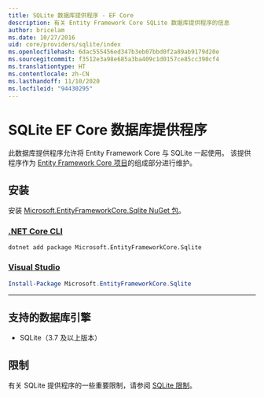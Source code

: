 ```yaml
---
title: SQLite 数据库提供程序 - EF Core
description: 有关 Entity Framework Core SQLite 数据库提供程序的信息
author: bricelam
ms.date: 10/27/2016
uid: core/providers/sqlite/index
ms.openlocfilehash: 6dac555456ed347b3eb07bbd0f2a89ab9179d20e
ms.sourcegitcommit: f3512e3a98e685a3ba409c1d0157ce85cc390cf4
ms.translationtype: HT
ms.contentlocale: zh-CN
ms.lasthandoff: 11/10/2020
ms.locfileid: "94430295"
---
```

# <a name="sqlite-ef-core-database-provider"></a>SQLite EF Core 数据库提供程序

此数据库提供程序允许将 Entity Framework Core 与 SQLite 一起使用。 该提供程序作为 [Entity Framework Core 项目](https://github.com/dotnet/efcore)的组成部分进行维护。

## <a name="install"></a>安装

安装 [Microsoft.EntityFrameworkCore.Sqlite NuGet 包](https://www.nuget.org/packages/Microsoft.EntityFrameworkCore.Sqlite/)。

### <a name="net-core-cli"></a>[.NET Core CLI](#tab/dotnet-core-cli)

```dotnetcli
dotnet add package Microsoft.EntityFrameworkCore.Sqlite
```

### <a name="visual-studio"></a>[Visual Studio](#tab/vs)

```powershell
Install-Package Microsoft.EntityFrameworkCore.Sqlite
```

***

## <a name="supported-database-engines"></a>支持的数据库引擎

* SQLite（3.7 及以上版本）

## <a name="limitations"></a>限制

有关 SQLite 提供程序的一些重要限制，请参阅 [SQLite 限制](xref:core/providers/sqlite/limitations)。
